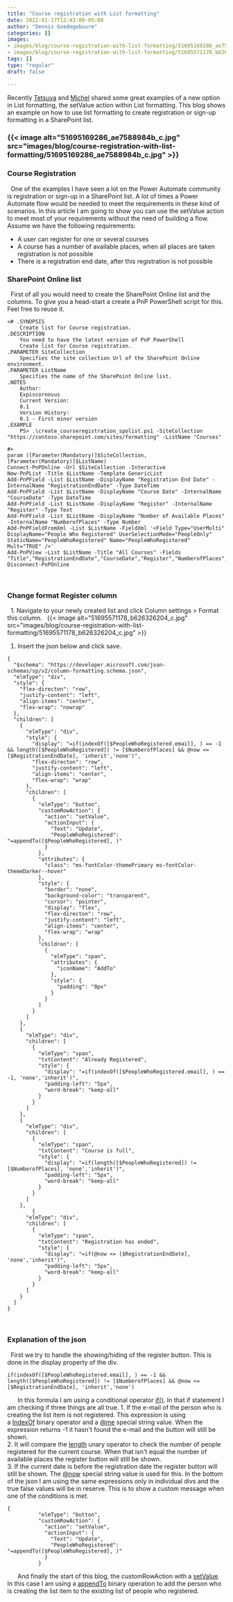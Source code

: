 ```yaml
---
title: "Course registration with List formatting"
date: 2022-01-17T12:43:00-05:00
author: "Dennis Goedegebuure"
categories: []
images:
- images/blog/course-registration-with-list-formatting/51695169286_ae7588984b_c.jpg
- images/blog/course-registration-with-list-formatting/51695571178_b626326204_c.jpg
tags: []
type: "regular"
draft: false

---
```


Recently [Tetsuya](https://twitter.com/techan_k) and [Michel](https://twitter.com/michelcarlo) shared
some great examples of a new option in List formatting, the setValue
action within List formatting. This blog shows an example on how to use
list formatting to create registration or sign-up formatting in a
SharePoint list. 

### {{< image alt="51695169286_ae7588984b_c.jpg" src="images/blog/course-registration-with-list-formatting/51695169286_ae7588984b_c.jpg" >}}

### Course Registration 
 
One of the examples I have seen a lot on the Power Automate community is
registration or sign-up in a SharePoint list. A lot of times a Power
Automate flow would be needed to meet the requirements in these kind of
scenarios. In this article I am going to show you can use the setValue
action to meet most of your requirements without the need of building a
flow.
 
Assume we have the following requirements:
- A user can register for one or several courses
- A course has a number of available places, when all places are taken
registration is not possible
- There is a registration end date, after this registration is not
possible
 
### SharePoint Online list
 
First of all you would need to create the SharePoint Online list and the
columns. To give you a head-start a create a PnP PowerShell script for
this. Feel free to reuse it.
 
 
 
``` {.lia-code-sample .language-powershell}
<# .SYNOPSIS
    Create list for Course registration.
.DESCRIPTION
    You need to have the latest version of PnP PowerShell
    Create list for Course registration.
.PARAMETER SiteCollection
    Specifies the site collection Url of the SharePoint Online environment.
.PARAMETER ListName
    Specifies the name of the SharePoint Online list.
.NOTES
    Author:
    Expiscornovus
    Current Version:
    0.1
    Version History:
    0.1 - First minor version
.EXAMPLE
    PS> .\create_courseregistration_spolist.ps1 -SiteCollection "https://contoso.sharepoint.com/sites/formatting" -ListName "Courses"
   
#>
param ([Parameter(Mandatory)]$SiteCollection,[Parameter(Mandatory)]$ListName)
Connect-PnPOnline -Url $SiteCollection -Interactive
New-PnPList -Title $ListName -Template GenericList
Add-PnPField -List $ListName -DisplayName "Registration End Date" -InternalName "RegistrationEndDate" -Type DateTime
Add-PnPField -List $ListName -DisplayName "Course Date" -InternalName "CourseDate" -Type DateTime
Add-PnPField -List $ListName -DisplayName "Register" -InternalName "Register" -Type Text
Add-PnPField -List $ListName -DisplayName "Number of Available Places" -InternalName "NumberofPlaces" -Type Number
Add-PnPFieldFromXml -List $ListName -FieldXml '<Field Type="UserMulti" DisplayName="People Who Registered" UserSelectionMode="PeopleOnly" StaticName="PeopleWhoRegistered" Name="PeopleWhoRegistered" Mult="TRUE" />'
Add-PnPView -List $ListName -Title "All Courses" -Fields "Title","RegistrationEndDate","CourseDate","Register","NumberofPlaces","PeopleWhoRegistered"
Disconnect-PnPOnline
```
 
 
 
### Change format Register column 
 
1\. Navigate to your newly created list and click Column settings \>
Format this column.
 
{{< image alt="51695571178_b626326204_c.jpg" src="images/blog/course-registration-with-list-formatting/51695571178_b626326204_c.jpg" >}}
 
1. Insert the json below and click save.
 
 
 
``` {.lia-code-sample .language-json}
{
  "$schema": "https://developer.microsoft.com/json-schemas/sp/v2/column-formatting.schema.json",
  "elmType": "div",
  "style": {
    "flex-directon": "row",
    "justify-content": "left",
    "align-items": "center",
    "flex-wrap": "nowrap"
  },
  "children": [
    {
      "elmType": "div",
      "style": {
        "display": "=if(indexOf([$PeopleWhoRegistered.email], ) == -1 && length([$PeopleWhoRegistered]) != [$NumberofPlaces] && @now <= [$RegistrationEndDate], 'inherit','none')",
        "flex-directon": "row",
        "justify-content": "left",
        "align-items": "center",
        "flex-wrap": "wrap"
      },
      "children": [
        {
          "elmType": "button",
          "customRowAction": {
            "action": "setValue",
            "actionInput": {
              "Text": "Update",
              "PeopleWhoRegistered": "=appendTo([$PeopleWhoRegistered], )"
            }
          },
          "attributes": {
            "class": "ms-fontColor-themePrimary ms-fontColor-themeDarker--hover"
          },
          "style": {
            "border": "none",
            "background-color": "transparent",
            "cursor": "pointer",
            "display": "flex",
            "flex-directon": "row",
            "justify-content": "left",
            "align-items": "center",
            "flex-wrap": "wrap"
          },
          "children": [
            {
              "elmType": "span",
              "attributes": {
                "iconName": "AddTo"
              },
              "style": {
                "padding": "0px"
              }
            }
          ]
        }
      ]
    },
    {
      "elmType": "div",
      "children": [
        {
          "elmType": "span",
          "txtContent": "Already Registered",
          "style": {
            "display": "=if(indexOf([$PeopleWhoRegistered.email], ) == -1, 'none','inherit')",
            "padding-left": "5px",
            "word-break": "keep-all"
          }
        }
      ]
    },
    {
      "elmType": "div",
      "children": [
        {
          "elmType": "span",
          "txtContent": "Course is full",
          "style": {
            "display": "=if(length([$PeopleWhoRegistered]) != [$NumberofPlaces], 'none','inherit')",
            "padding-left": "5px",
            "word-break": "keep-all"
          }
        }
      ]
    },
        {
      "elmType": "div",
      "children": [
        {
          "elmType": "span",
          "txtContent": "Registration has ended",
          "style": {
            "display": "=if(@now <= [$RegistrationEndDate], 'none','inherit')",
            "padding-left": "5px",
            "word-break": "keep-all"
          }
        }
      ]
    }
  ]
}
```
 
 
 
### Explanation of the json 
 
First we try to handle the showing/hiding of the register button. This
is done in the display property of the div.
 
 
 
``` {.lia-code-sample .language-json}
if(indexOf([$PeopleWhoRegistered.email], ) == -1 && length([$PeopleWhoRegistered]) != [$NumberofPlaces] && @now <= [$RegistrationEndDate], 'inherit','none')
```
 
 
 
In this formula I am using a conditional
operator [if()](https://docs.microsoft.com/en-us/sharepoint/dev/declarative-customization/formatting-syntax-reference#expressions).
In that if statement I am checking if three things are all true.
1\. If the e-mail of the person who is creating the list item is not
registered. This expression is using
a [IndexOf](https://docs.microsoft.com/en-us/sharepoint/dev/declarative-customization/formatting-syntax-reference#operators) binary
operator and
a [\@me](https://docs.microsoft.com/en-us/sharepoint/dev/declarative-customization/formatting-syntax-reference#special-string-values) special
string value. When the expression returns -1 it hasn't found the e-mail
and the button will still be shown.\
2. It will compare
the [length](https://docs.microsoft.com/en-us/sharepoint/dev/declarative-customization/formatting-syntax-reference#operators) unary
operator to check the number of people registered for the current
course. When that isn't equal the number of available places the
register button will still be shown.\
3. If the current date is before the registration date the register
button will still be shown.
The [\@now](https://docs.microsoft.com/en-us/sharepoint/dev/declarative-customization/formatting-syntax-reference#special-string-values) special
string value is used for this.
In the bottom of the json I am using the same expressions only in
individual divs and the true false values will be in reserve. This is to
show a custom message when one of the conditions is met.
 
 
 
``` {.lia-code-sample .language-json}
{
          "elmType": "button",
          "customRowAction": {
            "action": "setValue",
            "actionInput": {
              "Text": "Update",
              "PeopleWhoRegistered": "=appendTo([$PeopleWhoRegistered], )"
            }
          }
```
 
 
 
And finally the start of this blog, the customRowAction with
a [setValue](https://docs.microsoft.com/en-us/sharepoint/dev/declarative-customization/formatting-syntax-reference#customrowaction).
In this case I am using
a [appendTo](https://docs.microsoft.com/en-us/sharepoint/dev/declarative-customization/formatting-syntax-reference#operators) binary
operation to add the person who is creating the list item to the
existing list of people who registered.
